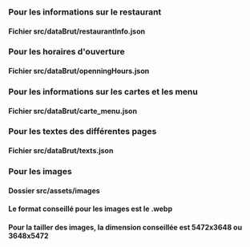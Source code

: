 ### Pour les informations sur le restaurant

#### Fichier src/dataBrut/restaurantInfo.json

### Pour les horaires d'ouverture
#### Fichier src/dataBrut/openningHours.json

### Pour les informations sur les cartes et les menu
#### Fichier src/dataBrut/carte_menu.json

### Pour les textes des différentes pages
#### Fichier src/dataBrut/texts.json

### Pour les images
#### Dossier src/assets/images

#### Le format conseillé pour les images est le .webp
#### Pour la tailler des images, la dimension conseillée est 5472x3648 ou 3648x5472


